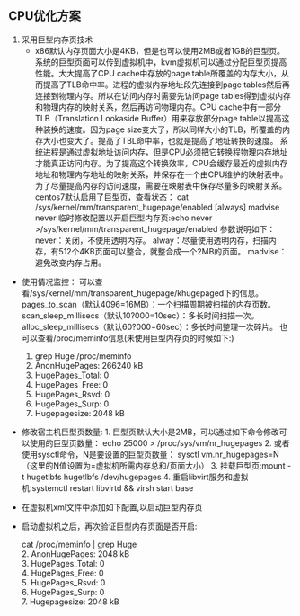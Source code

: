 ## **CPU优化方案**
1. 采用巨型内存页技术
 	- x86默认内存页面大小是4KB，但是也可以使用2MB或者1GB的巨型页。系统的巨型页面可以传到虚拟机中，kvm虚拟机可以通过分配巨型页提高性能。大大提高了CPU cache中存放的page table所覆盖的内存大小，从而提高了TLB命中率。进程的虚拟内存地址段先连接到page tables然后再连接到物理内存。所以在访问内存时需要先访问page tables得到虚拟内存和物理内存的映射关系，然后再访问物理内存。CPU cache中有一部分TLB（Translation Lookaside Buffer）用来存放部分page table以提高这种装换的速度。因为page size变大了，所以同样大小的TLB，所覆盖的内存大小也变大了。提高了TBL命中率，也就是提高了地址转换的速度。
  系统进程是通过虚拟地址访问内存，但是CPU必须把它转换程物理内存地址才能真正访问内存。为了提高这个转换效率，CPU会缓存最近的虚拟内存地址和物理内存地址的映射关系，并保存在一个由CPU维护的映射表中。为了尽量提高内存的访问速度，需要在映射表中保存尽量多的映射关系。
    centos7默认启用了巨型页，查看状态：
    cat /sys/kernel/mm/transparent_hugepage/enabled
    [always] madvise never
    临时修改配置以开启巨型内存页:echo never  >/sys/kernel/mm/transparent_hugepage/enabled 
    参数说明如下：
	never：关闭，不使用透明内存。
	alway：尽量使用透明内存，扫描内存，有512个4KB页面可以整合，就整合成一个2MB的页面。
	madvise：避免改变内存占用。
    
  - 使用情况监控：
	可以查看/sys/kernel/mm/transparent_hugepage/khugepaged下的信息。
	pages_to_scan（默认4096=16MB）：一个扫描周期被扫描的内存页数。
	scan_sleep_millisecs（默认10?000=10sec）：多长时间扫描一次。
	alloc_sleep_millisecs（默认60?000=60sec）：多长时间整理一次碎片。
 	也可以查看/proc/meminfo信息(未使用巨型内存页的时候如下:)
 	1. grep Huge /proc/meminfo  
	2. AnonHugePages:    266240 kB  
	3. HugePages_Total:       0  
	4. HugePages_Free:        0  
	5. HugePages_Rsvd:        0  
	6. HugePages_Surp:        0  
	7. Hugepagesize:       2048 kB 

  -  修改宿主机巨型页数量:
    1. 巨型页默认大小是2MB，可以通过如下命令修改可以使用的巨型页数量：
	 echo 25000 > /proc/sys/vm/nr_hugepages 
	 2. 或者使用sysctl命令，N是要设置的巨型页数量：
	 sysctl vm.nr_hugepages=N （这里的N值设置为=虚拟机所需内存总和/页面大小）
    3. 挂载巨型页:mount -t hugetlbfs hugetlbfs /dev/hugepages
    4. 重启libvirt服务和虚拟机:systemctl restart libvirtd && virsh start base
    
  - 在虚拟机xml文件中添加如下配置,以启动巨型内存页
    <memoryBacking>
    	<hugepages/>
    </memoryBacking>
  - 启动虚拟机之后，再次验证巨型内存页面是否开启:
  
	cat /proc/meminfo | grep Huge  
	2. AnonHugePages:      2048 kB  
	3. HugePages_Total:       0  
	4. HugePages_Free:        0  
	5. HugePages_Rsvd:        0  
	6. HugePages_Surp:        0  
	7. Hugepagesize:       2048 kB 




   
